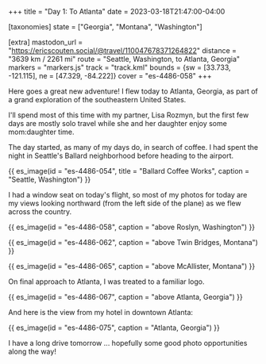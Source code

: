 +++
title = "Day 1: To Atlanta"
date = 2023-03-18T21:47:00-04:00

[taxonomies]
state = ["Georgia", "Montana", "Washington"]

[extra]
mastodon_url = "https://ericscouten.social/@travel/110047678371264822"
distance = "3639 km / 2261 mi"
route = "Seattle, Washington, to Atlanta, Georgia"
markers = "markers.js"
track = "track.kml"
bounds = {sw = [33.733, -121.115], ne = [47.329, -84.222]}
cover = "es-4486-058"
+++

Here goes a great new adventure! I flew today to Atlanta, Georgia, as part of a grand exploration of the southeastern United States.

<!-- more -->

I'll spend most of this time with my partner, Lisa Rozmyn, but the first few days are mostly solo travel while she and her daughter enjoy some mom:daughter time.

The day started, as many of my days do, in search of coffee. I had spent the night in Seattle's Ballard neighborhood before heading to the airport.

{{ es_image(id = "es-4486-054", title = "Ballard Coffee Works", caption = "Seattle, Washington") }}

I had a window seat on today's flight, so most of my photos for today are my views looking northward (from the left side of the plane) as we flew across the country.

{{ es_image(id = "es-4486-058", caption = "above Roslyn, Washington") }}

{{ es_image(id = "es-4486-062", caption = "above Twin Bridges, Montana") }}

{{ es_image(id = "es-4486-065", caption = "above McAllister, Montana") }}

On final approach to Atlanta, I was treated to a familiar logo.

{{ es_image(id = "es-4486-067", caption = "above Atlanta, Georgia") }}

And here is the view from my hotel in downtown Atlanta:

{{ es_image(id = "es-4486-075", caption = "Atlanta, Georgia") }}

I have a long drive tomorrow ... hopefully some good photo opportunities along the way!
